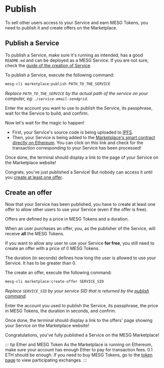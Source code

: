 # Publish

To sell other users access to your Service and earn MESG Tokens, you need to publish it and create offers on the Marketplace.

## Publish a Service

To publish a Service, make sure it's running as intended, has a good `README.md` and can be deployed as a MESG Service. If you are not sure, check the [guide of the creation of Service](../service/README.md).

To publish a Service, execute the following command:

```bash
mesg-cli marketplace:publish PATH_TO_THE_SERVICE
```

*Replace `PATH_TO_THE_SERVICE` by the actual path of the service on your computer, eg: `./service-email-sendgrid`.*

Enter the account you want to use to publish the Service, its passphrase, wait for the Service to build, and confirm.

Now let's wait for the magic to happen!
- First, your Service's source code is being uploaded to [IPFS](https://ipfs.io/).
- Then, your Service is being added to the [Marketplace's smart contract directly on Ethereum](https://etherscan.io/address/0x0c6e8d0ec4770fda8a56cd912392d2ff14822952). You can click on this link and check for the transaction corresponding to your Service has been processed!

Once done, the terminal should display a link to the page of your Service on the Marketplace website!

Congrats, you've just published a Service! But nobody can access it until you [create at least one offer](#create-an-offer).

## Create an offer

Now that your Service has been published, you have to create at least one offer to allow other users to use your Service (even if the offer is free).

Offers are defined by a price in MESG Tokens and a duration.

When an user purchases an offer, you, as the publisher of the Service, will receive **all** the MESG Tokens.

If you want to allow any user to use your Service **for free**, you still need to create an offer with a price of 0 MESG Tokens.

The duration (in seconds) defines how long the user is allowed to use your Service. It has to be greater than 0.

The create an offer, execute the following command:

```bash
mesg-cli marketplace:create-offer SERVICE_SID
```

*Replace `SERVICE_SID` by your service SID that is returned by the [publish command](#publish-a-service).*

Enter the account you used to publish the Service, its passphrase, the price in MESG Tokens, the duration in seconds, and confirm.

Once done, the terminal should display a link to the offers' page showing your Service on the Marketplace website!

Congratulations, you've fully published a Service on the MESG Marketplace!

::: tip Ether and MESG Token
As the Marketplace is running on Ethereum, make sure your account has enough Ether to pay for transaction fees. 0.1 ETH should be enough. If you need to buy MESG Tokens, go to the [token page](https://mesg.com/token/) to view participating exchanges.
:::
